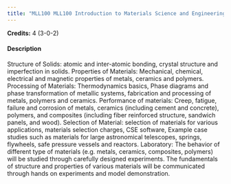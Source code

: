 ```yaml
---
title: "MLL100 MLL100 Introduction to Materials Science and Engineering"
---
```

**Credits:** 4 (3-0-2)

#### Description
Structure of Solids: atomic and inter-atomic bonding, crystal structure and imperfection in solids. Properties of Materials: Mechanical, chemical, electrical and magnetic properties of metals, ceramics and polymers. Processing of Materials: Thermodynamics basics, Phase diagrams and phase transformation of metallic systems, fabrication and processing of metals, polymers and ceramics. Performance of materials: Creep, fatigue, failure and corrosion of metals, ceramics (including cement and concrete), polymers, and composites (including fiber reinforced structure, sandwich panels, and wood). Selection of Material: selection of materials for various applications, materials selection charges, CSE software, Example case studies such as materials for large astronomical telescopes, springs, flywheels, safe pressure vessels and reactors. Laboratory: The behavior of different type of materials (e.g. metals, ceramics, composites, polymers) will be studied through carefully designed experiments. The fundamentals of structure and properties of various materials will be communicated through hands on experiments and model demonstration.